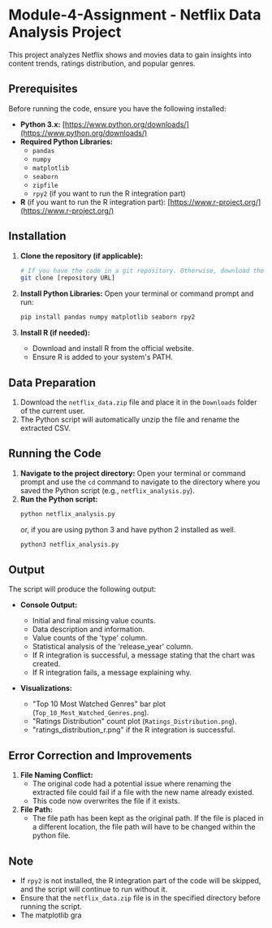 # Module-4-Assignment - Netflix Data Analysis Project
This project analyzes Netflix shows and movies data to gain insights into content trends, ratings distribution, and popular genres.

## Prerequisites

Before running the code, ensure you have the following installed:

* **Python 3.x:** [https://www.python.org/downloads/](https://www.python.org/downloads/)
* **Required Python Libraries:**
    * `pandas`
    * `numpy`
    * `matplotlib`
    * `seaborn`
    * `zipfile`
    * `rpy2` (if you want to run the R integration part)
* **R** (if you want to run the R integration part): [https://www.r-project.org/](https://www.r-project.org/)

## Installation

1.  **Clone the repository (if applicable):**
    ```bash
    # If you have the code in a git repository. Otherwise, download the files.
    git clone [repository URL]
    ```

2.  **Install Python Libraries:**
    Open your terminal or command prompt and run:
    ```bash
    pip install pandas numpy matplotlib seaborn rpy2
    ```

3.  **Install R (if needed):**
    * Download and install R from the official website.
    * Ensure R is added to your system's PATH.

## Data Preparation

1.  Download the `netflix_data.zip` file and place it in the `Downloads` folder of the current user.
2.  The Python script will automatically unzip the file and rename the extracted CSV.

## Running the Code

1.  **Navigate to the project directory:**
    Open your terminal or command prompt and use the `cd` command to navigate to the directory where you saved the Python script (e.g., `netflix_analysis.py`).
2.  **Run the Python script:**
    ```bash
    python netflix_analysis.py
    ```
    or, if you are using python 3 and have python 2 installed as well.
    ```bash
    python3 netflix_analysis.py
    ```

## Output

The script will produce the following output:

* **Console Output:**
    * Initial and final missing value counts.
    * Data description and information.
    * Value counts of the 'type' column.
    * Statistical analysis of the 'release_year' column.
    * If R integration is successful, a message stating that the chart was created.
    * If R integration fails, a message explaining why.
      
* **Visualizations:**
    * "Top 10 Most Watched Genres" bar plot (`Top_10_Most_Watched_Genres.png`).
    * "Ratings Distribution" count plot (`Ratings_Distribution.png`).
    * "ratings_distribution_r.png" if the R integration is successful.

## Error Correction and Improvements

1.  **File Naming Conflict:**
    * The original code had a potential issue where renaming the extracted file could fail if a file with the new name already existed.
    * This code now overwrites the file if it exists.
2.  **File Path:**
    * The file path has been kept as the original path. If the file is placed in a different location, the file path will have to be changed within the python file.

## Note

* If `rpy2` is not installed, the R integration part of the code will be skipped, and the script will continue to run without it.
* Ensure that the `netflix_data.zip` file is in the specified directory before running the script.
* The matplotlib gra
